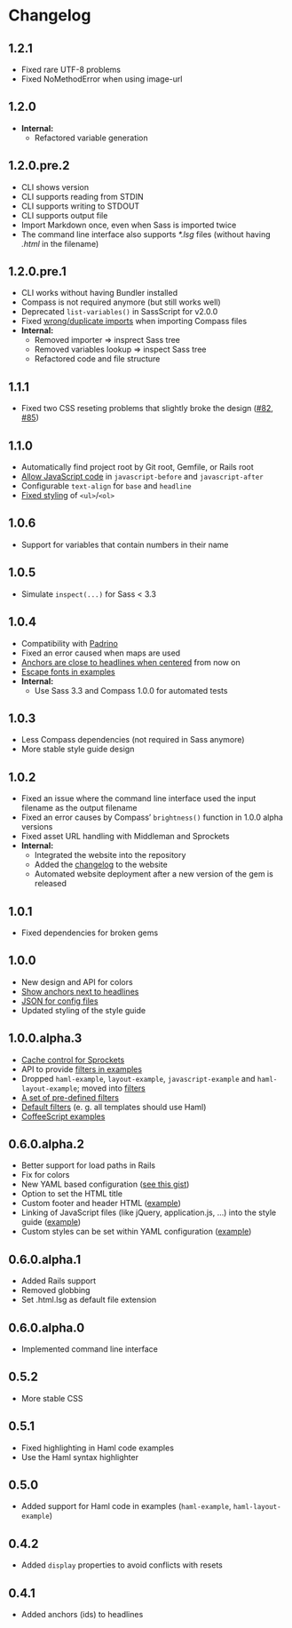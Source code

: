 # Changelog

## 1.2.1

* Fixed rare UTF-8 problems
* Fixed NoMethodError when using image-url


## 1.2.0

* **Internal:**
  * Refactored variable generation


## 1.2.0.pre.2

* CLI shows version
* CLI supports reading from STDIN
* CLI supports writing to STDOUT
* CLI supports output file
* Import Markdown once, even when Sass is imported twice
* The command line interface also supports _*.lsg_ files (without having
  _.html_ in the filename)


## 1.2.0.pre.1

* CLI works without having Bundler installed
* Compass is not required anymore (but still works well)
* Deprecated `list-variables()` in SassScript for v2.0.0
* Fixed [wrong/duplicate imports](https://github.com/hagenburger/livingstyleguide/issues/91) when importing Compass files
* **Internal:**
  * Removed importer => insprect Sass tree
  * Removed variables lookup => inspect Sass tree
  * Refactored code and file structure


## 1.1.1

* Fixed two CSS reseting problems that slightly broke the design
  ([#82](https://github.com/hagenburger/livingstyleguide/issues/82),
[#85](https://github.com/hagenburger/livingstyleguide/issues/85))


## 1.1.0

* Automatically find project root by Git root, Gemfile, or Rails root
* [Allow JavaScript code](https://github.com/hagenburger/livingstyleguide/issues/80) in `javascript-before` and `javascript-after`
* Configurable `text-align` for `base` and `headline`
* [Fixed styling](https://github.com/hagenburger/livingstyleguide/issues/76) of `<ul>`/`<ol>`


## 1.0.6

* Support for variables that contain numbers in their name


## 1.0.5

* Simulate `inspect(...)` for Sass < 3.3


## 1.0.4

* Compatibility with [Padrino](http://www.padrinorb.com)
* Fixed an error caused when maps are used
* [Anchors are close to headlines when centered](https://github.com/hagenburger/livingstyleguide/issues/52) from now on
* [Escape fonts in examples](https://github.com/hagenburger/livingstyleguide/issues/51)
* **Internal:**
  * Use Sass 3.3 and Compass 1.0.0 for automated tests


## 1.0.3

* Less Compass dependencies (not required in Sass anymore)
* More stable style guide design


## 1.0.2

* Fixed an issue where the command line interface used the input
  filename as the output filename
* Fixed an error causes by Compass’ `brightness()` function in 1.0.0
  alpha versions
* Fixed asset URL handling with Middleman and Sprockets
* **Internal:**
  * Integrated the website into the repository
  * Added the
    [changelog](http://livingstyleguide.org/changelog.html) to the website
  * Automated website deployment after a new version of the gem is
    released


## 1.0.1

* Fixed dependencies for broken gems


## 1.0.0

* New design and API for colors
* [Show anchors next to headlines](https://github.com/hagenburger/livingstyleguide/issues/23)
* [JSON for config files](https://github.com/hagenburger/livingstyleguide/issues/37)
* Updated styling of the style guide


## 1.0.0.alpha.3

* [Cache control for Sprockets](https://github.com/hagenburger/livingstyleguide/issues/25)
* API to provide [filters in examples](https://github.com/hagenburger/livingstyleguide/issues/22)
* Dropped `haml-example`, `layout-example`, `javascript-example` and `haml-layout-example`;
  moved into [filters](https://github.com/hagenburger/livingstyleguide/issues/28)
* [A set of pre-defined filters](https://github.com/hagenburger/livingstyleguide/tree/master/lib/livingstyleguide/filters)
* [Default filters](https://github.com/hagenburger/livingstyleguide/issues/31) (e. g. all templates should use Haml)
* [CoffeeScript examples](https://github.com/hagenburger/livingstyleguide/issues/34)


## 0.6.0.alpha.2

* Better support for load paths in Rails
* Fix for colors
* New YAML based configuration
  ([see this gist](https://gist.github.com/hagenburger/7945859#file-styleguide-1-html-lsg))
* Option to set the HTML title
* Custom footer and header HTML
  ([example](https://github.com/hagenburger/livingstyleguide/blob/master/test/fixtures/standalone/styleguide-with-header-footer.html.lsg))
* Linking of JavaScript files (like jQuery, application.js, …) into the
  style guide
  ([example](https://github.com/hagenburger/livingstyleguide/blob/master/test/fixtures/standalone/styleguide-with-javascript.html.lsg))
* Custom styles can be set within YAML configuration
  ([example](https://github.com/hagenburger/livingstyleguide/blob/master/test/fixtures/standalone/styleguide-with-style.html.lsg))


## 0.6.0.alpha.1

* Added Rails support
* Removed globbing
* Set .html.lsg as default file extension


## 0.6.0.alpha.0

* Implemented command line interface


## 0.5.2

* More stable CSS


## 0.5.1

* Fixed highlighting in Haml code examples
* Use the Haml syntax highlighter


## 0.5.0

* Added support for Haml code in examples (`haml-example`,
  `haml-layout-example`)


## 0.4.2

* Added `display` properties to avoid conflicts with resets


## 0.4.1

* Added anchors (ids) to headlines

